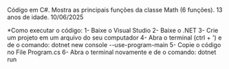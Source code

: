 Código em C#. Mostra as principais funções da classe Math (6 funções). 13 anos de idade. 10/06/2025

*Como executar o código: 1- Baixe o Visual Studio 2- Baixe o .NET 3- Crie um projeto em um arquivo do seu computador 4- Abra o terminal (ctrl + ') e de o comando: dotnet new console --use-program-main 5- Copie o código no File Program.cs 6- Abra o terminal novamente e de o comando: dotnet run
